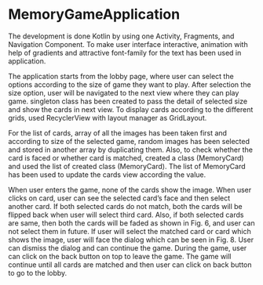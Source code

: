 # MemoryGameApplication

The development is done Kotlin by using one Activity, Fragments, and Navigation Component. To make user interface interactive, animation with help of gradients and attractive font-family for the text has been used in application.

The application starts from the lobby page, where user can select the options according to the size of game they want to play. After selection the size option, user will be navigated to the next view where they can play game. singleton class has been created to pass the detail of selected size and show the cards in next view. To display cards according to the different grids, used RecyclerView with layout manager as GridLayout.

For the list of cards, array of all the images has been taken first and according to size of the selected game, random images has been selected and stored in another array by duplicating them. Also, to check whether the card is faced or whether card is matched, created a class (MemoryCard) and used the list of created class (MemoryCard). The list of MemoryCard has been used to update the cards view according the value.

When user enters the game, none of the cards show the image. When user clicks on card, user can see the selected card’s face and then select another card. If both selected cards do not match, both the cards will be flipped back when user will select third card. Also, if both selected cards are same, then both the cards will be faded as shown in Fig. 6, and user can not select them in
future. If user will select the matched card or card which shows the image, user will face the dialog which can be seen in Fig. 8. User can dismiss the dialog and can continue the game. During the game, user can click on the back button on top to leave the game. The game will continue until all cards are matched and then user can click on back button to go to the lobby.

